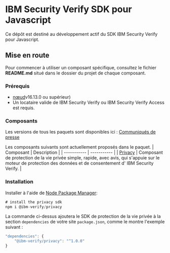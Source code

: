# IBM Security Verify SDK pour Javascript

Ce dépôt est destiné au développement actif du SDK IBM Security Verify pour Javascript.

## Mise en route

Pour commencer à utiliser un composant spécifique, consultez le fichier **README.md** situé dans le dossier du projet de chaque composant.

### Prérequis

- [nœud](https://nodejs.org/en)v16.13.0 ou supérieur)
- Un locataire valide de IBM Security Verify ou IBM Security Verify Access est requis.

### Composants

Les versions de tous les paquets sont disponibles ici : [Communiqués de presse](https://github.com/ibm-security-verify/verify-sdk-javascript/tags)

Les composants suivants sont actuellement proposés dans le paquet.
| Composant | Description |
| ----------- | ----------- |
| [Privacy](sdk/privacy) | Composant de protection de la vie privée simple, rapide, avec avis, qui s'appuie sur le moteur de protection des données et de consentement d' IBM Security Verify. |

### Installation

Installer à l'aide de [Node Package Manager](https://www.npmjs.com):

```javascript
# install the privacy sdk
npm i @ibm-verify/privacy
```

La commande ci-dessus ajoutera le SDK de protection de la vie privée à la section `dependencies` de votre site `package.json`, comme le montre l'exemple suivant :

```javascript
"dependencies": {
    "@ibm-verify/privacy": "^1.0.0"
}
```

<!-- v2.3.7 : caits-prod-app-gp_webui_20241231T140448-3_en_fr -->